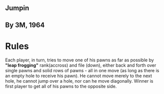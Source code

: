 ## Jumpin
## By 3M, 1964
# Rules
Each player, in turn, tries to move one of his pawns as far as possible by **"leap frogging"** rank(accross)
and file (down), either back and forth over single pawns and solid rows of pawns - all in one move (as long
as there is an empty hole to receive his pawn). He cannot move merely to the next hole, he cannot jump over a hole,
nor can he move diagonally. Winner is first player to get all of his pawns to the opposite side.

